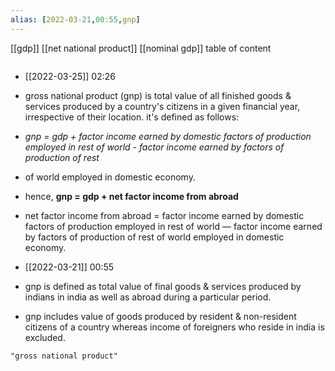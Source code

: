 ```yaml
---
alias: [2022-03-21,00:55,gnp]
---
```

[[gdp]] [[net national product]] [[nominal gdp]]
table of content
```toc
```
- [[2022-03-25]] 02:26
- gross national product (gnp) is total value of all finished goods & services produced by a country's citizens in a given financial year, irrespective of their location. it's defined as follows:
- *gnp = gdp + factor income earned by domestic factors of production employed in rest of world - factor income earned by factors of production of rest*
- of world employed in domestic economy.
- hence, **gnp = gdp + net factor income from abroad**
- net factor income from abroad = factor income earned by domestic factors of production employed in rest of world — factor income earned by factors of production of rest of world employed in domestic economy.

- [[2022-03-21]] 00:55
- gnp is defined as total value of final goods & services produced by indians in india as well as abroad during a particular period.
- gnp includes value of goods produced by resident & non-resident citizens of a country whereas income of foreigners who reside in india is excluded.
```query
"gross national product"
```